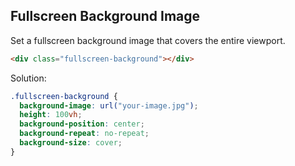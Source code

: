 
## Fullscreen Background Image

Set a fullscreen background image that covers the entire viewport.

```html
<div class="fullscreen-background"></div>
```

Solution:

```css
.fullscreen-background {
  background-image: url("your-image.jpg");
  height: 100vh;
  background-position: center;
  background-repeat: no-repeat;
  background-size: cover;
}
```
